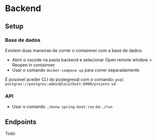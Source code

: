 # Backend

## Setup

### Base de dados

Existem duas maneiras de correr o containner com a base de dados:

- Abrir o vscode na pasta backend e selecionar Open remote window > Reopen in containner
- Usar o comando `docker-compose up` para correr separadamente

É possível aceder CLI do postegresql com o comando: `psql postgres://postgres:admin@localhost:6000/projeto-sd`

### API

- Usar o comando `./mvnw spring-boot:run` ou `./run`

## Endpoints

Todo
